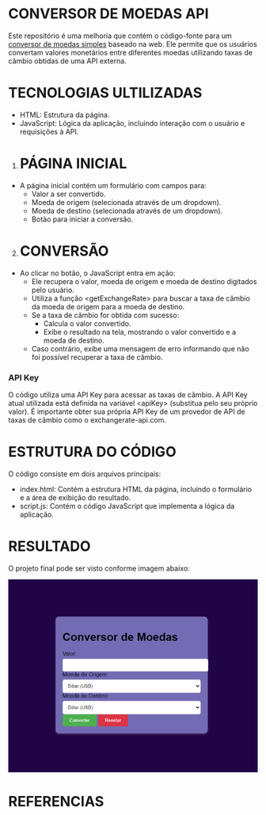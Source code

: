 # CONVERSOR DE MOEDAS API
Este repositório é uma melhoria que contém o código-fonte para um [conversor de moedas simples]() baseado na web. Ele permite que os usuários convertam valores monetários entre diferentes moedas utilizando taxas de câmbio obtidas de uma API externa.

# TECNOLOGIAS ULTILIZADAS 
* HTML: Estrutura da página.
* JavaScript: Lógica da aplicação, incluindo interação com o usuário e requisições à API.


1. # PÁGINA INICIAL
*  A página inicial contém um formulário com campos para:
    * Valor a ser convertido.
    * Moeda de origem (selecionada através de um dropdown).
    * Moeda de destino (selecionada através de um dropdown).
    * Botão para iniciar a conversão.

2. # CONVERSÃO
* Ao clicar no botão, o JavaScript entra em ação:
    * Ele recupera o valor, moeda de origem e moeda de destino digitados pelo usuário.
    * Utiliza a função &lt;getExchangeRate&gt; para buscar a taxa de câmbio da moeda de origem para a moeda de destino.
    * Se a taxa de câmbio for obtida com sucesso:
        * Calcula o valor convertido.
        * Exibe o resultado na tela, mostrando o valor convertido e a moeda de destino.
    * Caso contrário, exibe uma mensagem de erro informando que não foi possível recuperar a taxa de câmbio.

### API Key
O código utiliza uma API Key para acessar as taxas de câmbio. A API Key atual utilizada está definida na variável &lt;apiKey&gt; (substitua pelo seu próprio valor). É importante obter sua própria API Key de um provedor de API de taxas de câmbio como o exchangerate-api.com. 

# ESTRUTURA DO CÓDIGO
O código consiste em dois arquivos principais:

* index.html: Contém a estrutura HTML da página, incluindo o formulário e a área de exibição do resultado.
* script.js: Contém o código JavaScript que implementa a lógica da aplicação.

# RESULTADO 
O projeto final pode ser visto conforme imagem abaixo:

![Projeto](projeto.png)

# REFERENCIAS 

